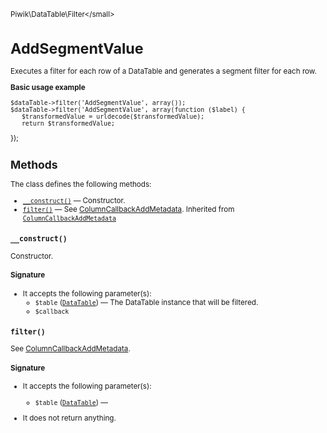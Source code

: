 <small>Piwik\DataTable\Filter\</small>

AddSegmentValue
===============

Executes a filter for each row of a DataTable and generates a segment filter for each row.

**Basic usage example**

    $dataTable->filter('AddSegmentValue', array());
    $dataTable->filter('AddSegmentValue', array(function ($label) {
       $transformedValue = urldecode($transformedValue);
       return $transformedValue;
   });

Methods
-------

The class defines the following methods:

- [`__construct()`](#__construct) &mdash; Constructor.
- [`filter()`](#filter) &mdash; See [ColumnCallbackAddMetadata](/api-reference/Piwik/DataTable/Filter/ColumnCallbackAddMetadata). Inherited from [`ColumnCallbackAddMetadata`](../../../Piwik/DataTable/Filter/ColumnCallbackAddMetadata.md)

<a name="__construct" id="__construct"></a>
<a name="__construct" id="__construct"></a>
### `__construct()`

Constructor.

#### Signature

-  It accepts the following parameter(s):
    - `$table` ([`DataTable`](../../../Piwik/DataTable.md)) &mdash;
       The DataTable instance that will be filtered.
    - `$callback`
      

<a name="filter" id="filter"></a>
<a name="filter" id="filter"></a>
### `filter()`

See [ColumnCallbackAddMetadata](/api-reference/Piwik/DataTable/Filter/ColumnCallbackAddMetadata).

#### Signature

-  It accepts the following parameter(s):
    - `$table` ([`DataTable`](../../../Piwik/DataTable.md)) &mdash;
      
- It does not return anything.

